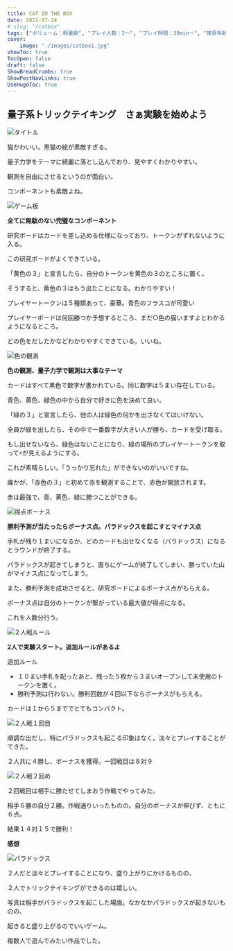 ```yaml
---
title: CAT IN THE BOX
date: 2022-07-24
# slug: "/catbox"
tags: ["ボリューム：軽量級", "プレイ人数：2〜", "プレイ時間：30min〜", "推奨年齢：13〜", "作者：横内　宗幸", "版権元：Hobby JAPAN"]
cover:
    image: "./images/catbox1.jpg"
showToc: true
TocOpen: false
draft: false
ShowBreadCrumbs: true
ShowPostNavLinks: true
UseHugoToc: true
---
```


## 量子系トリックテイキング　さぁ実験を始めよう

![タイトル](./images/catbox1.jpg)

猫かわいい。黒猫の絵が素敵すぎる。

量子力学をテーマに綺麗に落とし込んでおり、見やすくわかりやすい。

観測を自由にさせるというのが面白い。

コンポーネントも素敵よね。

![ゲーム板](./images/catbox2.jpg)

**全てに無駄のない完璧なコンポーネント**

研究ボードはカードを差し込める仕様になっており、トークンがずれないように入る。

この研究ボードがよくできている。

「黄色の３」と宣言したら、自分のトークンを黄色の３のところに置く。

そうすると、黄色の３はもう出たことになる。わかりやすい！

プレイヤートークンは５種類あって、豪華。青色のフラスコが可愛い

プレイヤーボードは何回勝つか予想するところ、まだ○色の猫いますよとわかるようになるところ。

どの色をだしたかなどわかりやすくできている。いいね。

![色の観測](./images/catbox3.jpg)

**色の観測、量子力学で観測は大事なテーマ**

カードはすべて黒色で数字が書かれている。同じ数字は５まい存在している。

青色、黄色、緑色の中から自分で好きに色を決めて良い。

「緑の３」と宣言したら、他の人は緑色の何かを出さなくてはいけない。

全員が緑を出したら、その中で一番数字が大きい人が勝ち、カードを受け取る。

もし出せないなら、緑色はないことになり、緑の場所のプレイヤートークンを取って☓が見えるようにする。

これが素晴らしい。「うっかり忘れた」ができないのがいいですね。

誰かが、「赤色の３」と初めて赤を観測することで、赤色が開放されます。

赤は最強で、青、黄色、緑に勝つことができる。

![得点ボーナス](./images/catbox4.jpg)

**勝利予測が当たったらボーナス点。パラドックスを起こすとマイナス点**

手札が残り１まいになるか、どのカードも出せなくなる（パラドックス）になるとラウンドが終了する。

パラドックスが起きてしまうと、直ちにゲームが終了してしまい、勝っていた山がマイナス点になってしまう。

また、勝利予測を成功させると、研究ボードによるボーナス点がもらえる。

ボーナス点は自分のトークンが繋がっている最大値が得点になる。

これを人数分行う。

![２人戦ルール](./images/catbox5.jpg)

**2人で実験スタート。追加ルールがあるよ**

追加ルール
- １０まい手札を配ったあと、残った５枚から３まいオープンして未使用のトークンを置く。
- 勝利予測は行わない。勝利回数が４回以下ならボーナスがもらえる。

カードは１から５まででとてもコンパクト。

![２人戦１回目](./images/catbox6.jpg)

順調な出だし、特にパラドックスも起こる印象はなく。淡々とプレイすることができた。

２人共に４勝し、ボーナスを獲得。一回戦目は８対９

![２人戦２回め](./images/catbox7.jpg)

２回戦目は相手に勝たせてしまおう作戦でやってみた。

相手６勝の自分２勝。作戦通りいったものの。自分のボーナスが伸びず、ともに６点。

結果１４対１５で勝利！

**感想**

![パラドックス](./images/catbox8.jpg)

２人だと淡々とプレイすることになり、盛り上がりにかけるものの、

２人でトリックテイキングができるのは嬉しい。

写真は相手がパラドックスを起こした場面。なかなかパラドックスが起きないものの、

起きると盛り上がるのでいいゲーム。

複数人で遊んでみたい作品でした。